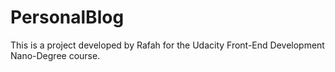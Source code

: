 # PersonalBlog
This is a project developed by Rafah for the Udacity Front-End Development Nano-Degree course.
